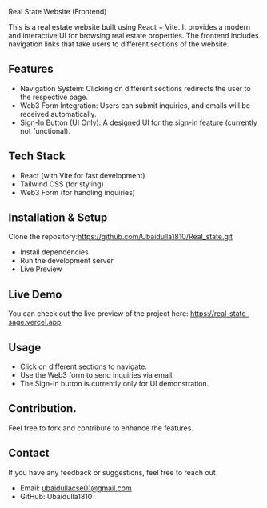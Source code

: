 Real State Website (Frontend)

This is a real estate website built using React + Vite. It provides a modern and interactive UI for browsing real estate properties. The frontend includes navigation links that take users to different sections of the website.

## Features

- Navigation System: Clicking on different sections redirects the user to the respective page.
- Web3 Form Integration: Users can submit inquiries, and emails will be received automatically.
- Sign-In Button (UI Only): A designed UI for the sign-in feature (currently not functional).

## Tech Stack

- React (with Vite for fast development)
- Tailwind CSS (for styling)
- Web3 Form (for handling inquiries)

## Installation & Setup

Clone the repository:https://github.com/Ubaidulla1810/Real_state.git
- Install dependencies
- Run the development server 
- Live Preview

## Live Demo

You can check out the live preview of the project here: https://real-state-sage.vercel.app

## Usage

- Click on different sections to navigate.
- Use the Web3 form to send inquiries via email.
- The Sign-In button is currently only for UI demonstration.

## Contribution.

Feel free to fork and contribute to enhance the features.

## Contact

If you have any feedback or suggestions, feel free to reach out
- Email: ubaidullacse01@gmail.com
- GitHub: Ubaidulla1810




